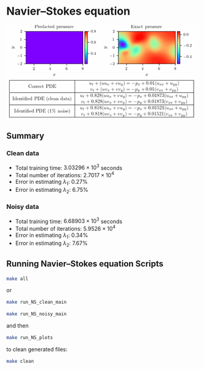 # Navier–Stokes equation

![Navier–Stokes](figures/NS.gif)

## Summary

### Clean data

- Total training time: $3.03296 \times 10^3$ seconds
- Total number of iterations: $2.7017 \times 10^4$
- Error in estimating $\lambda_{1}$: $0.27$%
- Error in estimating $\lambda_{2}$: $6.75$%

### Noisy data

- Total training time: $6.68903 \times 10^3$ seconds
- Total number of iterations: $5.9526 \times 10^4$
- Error in estimating $\lambda_{1}$: $0.34$%
- Error in estimating $\lambda_{2}$: $7.67$%

## Running Navier–Stokes equation Scripts


```bash
make all
```

or

```bash
make run_NS_clean_main
```

```bash
make run_NS_noisy_main
```

and then 


```bash
make run_NS_plots
```

to clean generated files:

```bash
make clean
```